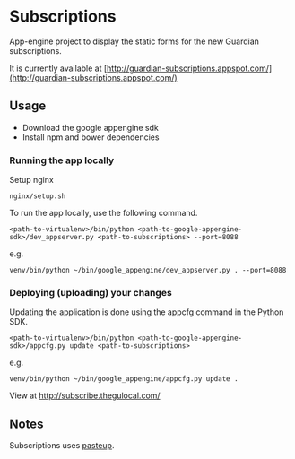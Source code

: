 Subscriptions
=============

App-engine project to display the static forms for the new Guardian
subscriptions.

It is currently available at
[http://guardian-subscriptions.appspot.com/](http://guardian-subscriptions.appspot.com/)

Usage
-----

* Download the google appengine sdk
* Install npm and bower dependencies

### Running the app locally

Setup nginx

    nginx/setup.sh

To run the app locally, use the following command.

    <path-to-virtualenv>/bin/python <path-to-google-appengine-sdk>/dev_appserver.py <path-to-subscriptions> --port=8088

e.g.

    venv/bin/python ~/bin/google_appengine/dev_appserver.py . --port=8088

### Deploying (uploading) your changes

Updating the application is done using the appcfg command in the
Python SDK.

    <path-to-virtualenv>/bin/python <path-to-google-appengine-sdk>/appcfg.py update <path-to-subscriptions>

e.g.

    venv/bin/python ~/bin/google_appengine/appcfg.py update .

View at http://subscribe.thegulocal.com/

Notes
-----

Subscriptions uses [pasteup](https://github.com/guardian/pasteup).
